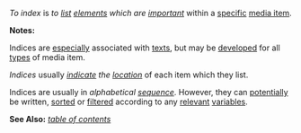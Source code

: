 *To index* is *to [list](https://github.com/gcassel/Modular-Organization-Terminology/blob/master/terms/list.md) [elements](https://github.com/gcassel/Modular-Organization-Terminology/blob/master/terms/element.md) which are [important](https://github.com/gcassel/Modular-Organization-Terminology/blob/master/terms/importance.md)* within a [specific](https://github.com/gcassel/Modular-Organization-Terminology/blob/master/terms/specific.md) [media item](https://github.com/gcassel/Modular-Organization-Terminology/blob/master/terms/media-item.md).
		
**Notes:** 
		
Indices are [especially](https://github.com/gcassel/Modular-Organization-Terminology/blob/master/terms/specialize.md) associated with [texts](https://github.com/gcassel/Modular-Organization-Terminology/blob/master/terms/text.md), but may be [developed](https://github.com/gcassel/Modular-Organization-Terminology/blob/master/terms/develop.md) for all [types](https://github.com/gcassel/Modular-Organization-Terminology/blob/master/terms/type.md) of media item.
		
*Indices* usually *[indicate](https://github.com/gcassel/Modular-Organization-Terminology/blob/master/terms/indicate.md) the [location](https://github.com/gcassel/Modular-Organization-Terminology/blob/master/terms/location.md)* of each item which they list.
		
Indices are usually in *alphabetical [sequence](https://github.com/gcassel/Modular-Organization-Terminology/blob/master/terms/sequence.md)*.   However, they can [potentially](https://github.com/gcassel/Modular-Organization-Terminology/blob/master/terms/potential.md) be written, [sorted](https://github.com/gcassel/Modular-Organization-Terminology/blob/master/terms/sort.md) or [filtered](https://github.com/gcassel/Modular-Organization-Terminology/blob/master/terms/filter.md) according to any [relevant](https://github.com/gcassel/Modular-Organization-Terminology/blob/master/terms/relevance.md) [variables](https://github.com/gcassel/Modular-Organization-Terminology/blob/master/terms/variable.md).
		
**See Also:**  *[table of contents](https://github.com/gcassel/Modular-Organization-Terminology/blob/master/terms/table-of-contents.md)*
